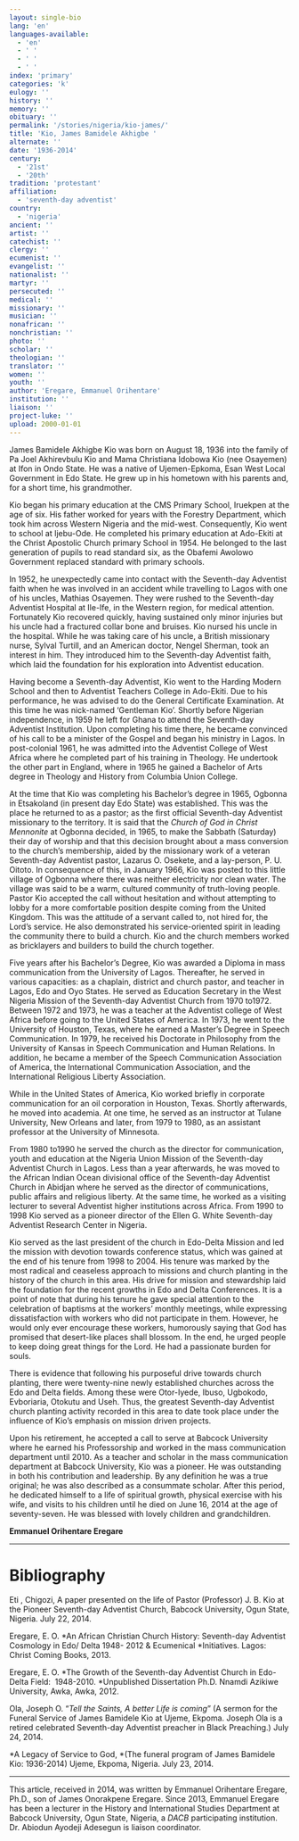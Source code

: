 ```yaml
---
layout: single-bio
lang: 'en'
languages-available:
  - 'en'
  - ' '
  - ' '
  - ' '
index: 'primary'
categories: 'k'
eulogy: ''
history: ''
memory: ''
obituary: ''
permalink: '/stories/nigeria/kio-james/'
title: 'Kio, James Bamidele Akhigbe '
alternate: ''
date: '1936-2014'
century:
  - '21st'
  - '20th'
tradition: 'protestant'
affiliation:
  - 'seventh-day adventist'
country:
  - 'nigeria'
ancient: ''
artist: ''
catechist: ''
clergy: ''
ecumenist: ''
evangelist: ''
nationalist: ''
martyr: ''
persecuted: ''
medical: ''
missionary: ''
musician: ''
nonafrican: ''
nonchristian: ''
photo: ''
scholar: ''
theologian: ''
translator: ''
women: ''
youth: ''
author: 'Eregare, Emmanuel Orihentare'
institution: ''
liaison: ''
project-luke: ''
upload: 2000-01-01
---
```



James Bamidele  Akhigbe Kio was born on August 18, 1936 into the family of Pa Joel Akhirevbulu  Kio and Mama Christiana Idobowa Kio (nee Osayemen) at Ifon in Ondo State. He  was a native of Ujemen-Epkoma, Esan West Local Government in Edo State. He grew  up in his hometown with his parents and, for a short time, his grandmother.

Kio began his  primary education at the CMS Primary School, Iruekpen at the age of six. His father worked for years with the Forestry  Department, which took him across Western Nigeria and the mid-west.  Consequently, Kio went to school at Ijebu-Ode. He completed his primary  education at Ado-Ekiti at the Christ Apostolic Church primary School in 1954. He  belonged to the last generation of pupils to read standard six, as the Obafemi  Awolowo Government replaced standard with primary schools.

In 1952, he unexpectedly  came into contact with the Seventh-day Adventist faith when he was involved in  an accident while travelling to Lagos with one of his uncles, Mathias Osayemen.  They were rushed to the Seventh-day Adventist Hospital at Ile-Ife, in the Western  region, for medical attention. Fortunately Kio recovered quickly, having  sustained only minor injuries but his uncle had a fractured collar bone and  bruises. Kio nursed his uncle in the hospital. While he was taking care of his uncle,  a British missionary nurse, Sylval Turtill, and an American doctor, Nengel  Sherman, took an interest in him. They introduced him to the Seventh-day  Adventist faith, which laid the foundation for his exploration into Adventist  education.

Having become a  Seventh-day Adventist, Kio went to the Harding Modern School and then to Adventist  Teachers College in Ado-Ekiti. Due to his performance, he was advised to do the  General Certificate Examination. At this time he was nick-named &lsquo;Gentleman  Kio&rsquo;. Shortly before Nigerian independence, in 1959 he left for Ghana to attend  the Seventh-day Adventist Institution. Upon completing his time there, he became  convinced of his call to be a minister of the Gospel and began his ministry in  Lagos. In post-colonial 1961, he was admitted into the Adventist College of  West Africa where he completed part of his training in Theology. He undertook  the other part in England, where in 1965 he gained a Bachelor of Arts degree in  Theology and History from Columbia Union College.

At the time that  Kio was completing his Bachelor&rsquo;s degree in 1965, Ogbonna in Etsakoland (in  present day Edo State) was established. This was the place he returned to as a  pastor; as the first official Seventh-day Adventist missionary to the  territory. It is said that the *Church of  God in Christ Mennonite* at Ogbonna decided, in 1965, to make the Sabbath (Saturday) their day of  worship and that this decision brought about a mass conversion to the church&rsquo;s  membership, aided by the missionary work of a veteran Seventh-day Adventist  pastor, Lazarus O. Osekete, and a lay-person, P. U. Oitoto. In consequence of  this, in January 1966, Kio was posted to this little village of Ogbonna where  there was neither electricity nor clean water. The village was said to be a  warm, cultured community of truth-loving people. Pastor Kio accepted the call  without hesitation and without attempting to lobby for a more comfortable  position despite coming from the United Kingdom. This was the attitude of a  servant called to, not hired for, the Lord&rsquo;s service. He also demonstrated his  service-oriented spirit in leading the community there to build a church. Kio  and the church members worked as bricklayers and builders to build the church  together.

Five years after  his Bachelor&rsquo;s Degree, Kio was awarded a Diploma in mass communication from the  University of Lagos. Thereafter, he served in various capacities: as a  chaplain, district and church pastor, and teacher in Lagos, Edo and Oyo States.  He served as Education Secretary in the West Nigeria Mission of the Seventh-day  Adventist Church from 1970 to1972. Between 1972 and 1973, he was a teacher at  the Adventist college of West Africa before going to the United States of  America. In 1973, he went to the  University of Houston, Texas, where he earned a Master&rsquo;s Degree in Speech  Communication. In 1979, he received his Doctorate in Philosophy from the  University of Kansas in Speech Communication and Human Relations. In addition,  he became a member of the Speech Communication Association of America, the  International Communication Association, and the International Religious  Liberty Association.

While in the  United States of America, Kio worked briefly in corporate communication for an  oil corporation in Houston, Texas. Shortly afterwards, he moved into academia. At  one time, he served as an instructor at Tulane University, New Orleans and  later, from 1979 to 1980, as an assistant professor at the University of  Minnesota.

From 1980 to1990  he served the church as the director for communication, youth and education at  the Nigeria Union Mission of the Seventh-day Adventist Church in Lagos. Less  than a year afterwards, he was moved to the African Indian Ocean divisional  office of the Seventh-day Adventist Church in Abidjan where he served as the director  of communications, public affairs and religious liberty. At the same time, he  worked as a visiting lecturer to several Adventist higher institutions across Africa.  From 1990 to 1998 Kio served as a pioneer director of the Ellen G. White Seventh-day  Adventist Research Center in Nigeria.

Kio served as the  last president of the church in Edo-Delta Mission and led the mission with  devotion towards conference status, which was gained at the end of his tenure  from 1998 to 2004. His tenure was marked by the most radical and ceaseless  approach to missions and church planting in the history of the church in this  area. His drive for mission and stewardship laid the foundation for the recent  growths in Edo and Delta Conferences. It is a point of note that during his  tenure he gave special attention to the celebration of baptisms at the workers&rsquo;  monthly meetings, while expressing dissatisfaction with workers who did not  participate in them. However, he would only ever encourage these workers,  humorously saying that God has promised that desert-like places shall blossom.  In the end, he urged people to keep doing great things for the Lord. He had a  passionate burden for souls.

There is evidence  that following his purposeful drive towards church planting, there were  twenty-nine newly established churches across the Edo and Delta fields. Among  these were Otor-Iyede, Ibuso, Ugbokodo, Evboriaria, Otokutu and Useh. Thus, the  greatest Seventh-day Adventist church planting activity recorded in this area  to date took place under the influence of Kio&rsquo;s emphasis on mission driven  projects.

Upon his  retirement, he accepted a call to serve at Babcock University where he earned  his Professorship and worked in the mass communication department until 2010. As  a teacher and scholar in the mass communication department at Babcock  University, Kio was a pioneer. He was outstanding in both his contribution and  leadership. By any definition he was a true original; he was also described as  a consummate scholar. After this period, he dedicated himself to a life of  spiritual growth, physical exercise with his wife, and visits to his children until  he died on June 16, 2014 at the age of seventy-seven. He was blessed with  lovely children and grandchildren.

**Emmanuel Orihentare Eregare**

---

# Bibliography

Eti , Chigozi, A paper presented on the life of  Pastor (Professor) J. B. Kio at the Pioneer Seventh-day Adventist Church,  Babcock University, Ogun State, Nigeria. July 22, 2014.

Eregare, E. O. *An  African Christian Church History: Seventh-day Adventist Cosmology in Edo/ Delta  1948- 2012 &amp; Ecumenical *Initiatives.  Lagos: Christ Coming Books, 2013.

Eregare, E. O. *The  Growth of the Seventh-day Adventist Church in Edo-Delta Field:  1948-2010. *Unpublished Dissertation Ph.D.  Nnamdi Azikiwe University, Awka, Awka, 2012.

Ola, Joseph O. &ldquo;*Tell  the Saints, A better Life is coming*&rdquo; (A sermon for the Funeral Service of  James Bamidele Kio at Ujeme, Ekpoma. Joseph Ola is a retired celebrated Seventh-day  Adventist preacher in Black Preaching.) July 24, 2014.

*A Legacy of  Service to God, *(The funeral  program of James Bamidele Kio: 1936-2014) Ujeme, Ekpoma, Nigeria. July 23,  2014.

---

This article, received in 2014, was written by Emmanuel Orihentare Eregare, Ph.D., son of James Onorakpene Eregare. Since 2013, Emmanuel Eregare has been a lecturer in the History and International Studies Department at Babcock University, Ogun State, Nigeria, a *DACB* participating institution. Dr. Abiodun Ayodeji Adesegun is liaison coordinator.